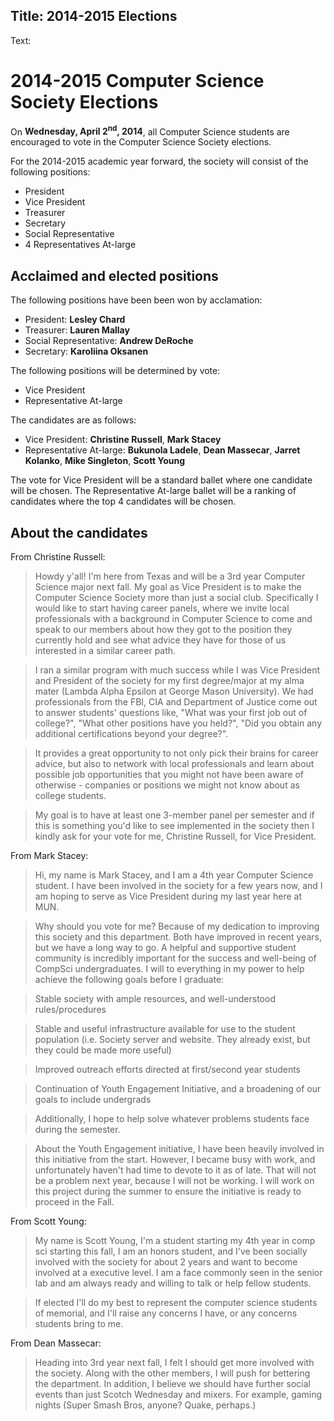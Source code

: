 Title: 2014-2015 Elections
----

Text:

# 2014-2015 Computer Science Society Elections

On **Wednesday, April 2<sup>nd</sup>, 2014**, all Computer Science students are encouraged to vote in the Computer Science Society elections.

For the 2014-2015 academic year forward, the society will consist of the following positions:

- President
- Vice President
- Treasurer
- Secretary
- Social Representative
- 4 Representatives At-large

## Acclaimed and elected positions

The following positions have been been won by acclamation:

- President: **Lesley Chard**
- Treasurer: **Lauren Mallay**
- Social Representative: **Andrew DeRoche**
- Secretary:  **Karoliina Oksanen**

The following positions will be determined by vote:

- Vice President
- Representative At-large

The candidates are as follows:

- Vice President: **Christine Russell**, **Mark Stacey**
- Representative At-large: **Bukunola Ladele**, **Dean Massecar**, **Jarret Kolanko**, **Mike Singleton**, **Scott Young**

The vote for Vice President will be a standard ballet where one candidate will be chosen. The Representative At-large ballet will be a ranking of candidates where the top 4 candidates will be chosen.

## About the candidates

From Christine Russell:

> Howdy y'all!  I'm here from Texas and will be a 3rd year Computer Science major next fall.  My goal as Vice President is to make the Computer Science Society more than just a social club.  Specifically I would like to start having career panels, where we invite local professionals with a background in Computer Science to come and speak to our members about how they got to the position they currently hold and see what advice they have for those of us interested in a similar career path.

> I ran a similar program with much success while I was Vice President and President of the society for my first degree/major at my alma mater (Lambda Alpha Epsilon at George Mason University).  We had professionals from the FBI, CIA and Department of Justice come out to answer students' questions like, "What was your first job out of college?", "What other positions have you held?", "Did you obtain any additional certifications beyond your degree?".

> It provides a great opportunity to not only pick their brains for career advice, but also to network with local professionals and learn about possible job opportunities that you might not have been aware of otherwise - companies or positions we might not know about as college students.

> My goal is to have at least one 3-member panel per semester and if this is something you'd like to see implemented in the society then I kindly ask for your vote for me, Christine Russell, for Vice President.

From Mark Stacey:

> Hi, my name is Mark Stacey, and I am a 4th year Computer Science student. I have been involved in the society for a few years now, and I am hoping to serve as Vice President during my last year here at MUN.

>Why should you vote for me? Because of my dedication to improving this society and this department. Both have improved in recent years, but we have a long way to go. A helpful and supportive student community is incredibly important for the success and well-being of CompSci undergraduates. I will to everything in my power to help achieve the following goals before I graduate:

> Stable society with ample resources, and well-understood rules/procedures

> Stable and useful infrastructure available for use to the student population (i.e. Society server and website. They already exist, but they could be made more useful)

> Improved outreach efforts directed at first/second year students

> Continuation of Youth Engagement Initiative, and a broadening of our goals to include undergrads

> Additionally, I hope to help solve whatever problems students face during the semester.

> About the Youth Engagement initiative, I have been heavily involved in this initiative from the start. However, I became busy with work, and unfortunately haven't had time to devote to it as of late. That will not be a problem next year, because I will not be working. I will work on this project during the summer to ensure the initiative is ready to proceed in the Fall.

From Scott Young:

> My name is Scott Young, I'm a student starting my 4th year in comp sci starting this fall, I am an honors student, and I've been socially involved with the society for about 2 years and want to become involved at a executive level. I am a face commonly seen in the senior lab and am always ready and willing to talk or help fellow students.

> If elected I'll do my best to represent the computer science students of memorial, and I'll raise any concerns I have, or any concerns students bring to me.

From Dean Massecar:

> Heading into 3rd year next fall, I felt I should get more involved with the society. Along with the other members, I will push for bettering the department. In addition, I believe we should have further social events than just Scotch Wednesday and mixers. For example, gaming nights (Super Smash Bros, anyone? Quake, perhaps.)
